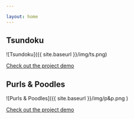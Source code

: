 ```yaml
---

layout: home
---
```

## Tsundoku

![Tsundoku]({{ site.baseurl }}/img/ts.png)

[Check out the project demo](https://janroddy.github.io/tsundoku/welcome)

## Purls & Poodles

![Purls & Poodles]({{ site.baseurl }}/img/p&p.png )

[Check out the project demo](http://webdev.cs.umt.edu/~jr204995/)
